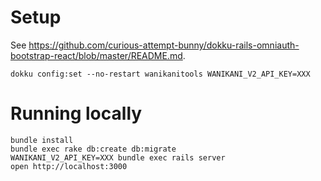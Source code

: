 # Setup

See https://github.com/curious-attempt-bunny/dokku-rails-omniauth-bootstrap-react/blob/master/README.md.

    dokku config:set --no-restart wanikanitools WANIKANI_V2_API_KEY=XXX

# Running locally

    bundle install
    bundle exec rake db:create db:migrate
    WANIKANI_V2_API_KEY=XXX bundle exec rails server
    open http://localhost:3000
